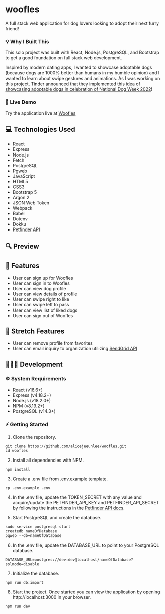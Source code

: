 # woofles

A full stack web application for dog lovers looking to adopt their next furry friend!

### 💡 Why I Built This

This solo project was built with React, Node.js, PostgreSQL, and Bootstrap to get a good foundation on full stack web development.

Inspired by modern dating apps, I wanted to showcase adoptable dogs (because dogs are 1000% better than humans in my humble opinion) and I wanted to learn about swipe gestures and animations. As I was working on this project, Tinder announced that they implemented this idea of [showcasing adoptable dogs in celebration of National Dog Week 2022](https://techcrunch.com/2022/09/20/tinder-finds-a-better-use-by-adding-adoptable-dogs-to-its-app-in-celebration-of-national-dog-week/amp/)!

### 🔗 Live Demo

Try the application live at [Woofles](https://woofles.alicejeeunlee.dev/)

## 💻 Technologies Used

* React
* Express
* Node.js
* Fetch
* PostgreSQL
* Pgweb
* JavaScript
* HTML5
* CSS3
* Bootstrap 5
* Argon 2
* JSON Web Token
* Webpack
* Babel
* Dotenv
* Dokku
* [Petfinder API](https://www.petfinder.com/developers/v2/docs/)

## 🔍 Preview

## 📝 Features

* User can sign up for Woofles
* User can sign in to Woofles
* User can view dog profile
* User can view details of profile
* User can swipe right to like
* User can swipe left to pass
* User can view list of liked dogs
* User can sign out of Woofles

## 🔭 Stretch Features

* User can remove profile from favorites
* User can email inquiry to organization utilizing [SendGrid API](https://docs.sendgrid.com/for-developers/sending-email/api-getting-started)

## 👩🏻‍💻 Development

### ⚙️ System Requirements

* React (v16.6+)
* Express (v4.18.2+)
* Node.js (v18.2.0+)
* NPM (v8.19.2+)
* PostgreSQL (v14.3+)

### ⚡️ Getting Started

1. Clone the repository.

```
git clone https://github.com/alicejeeunlee/woofles.git
cd woofles
```

2. Install all dependencies with NPM.

```
npm install
```

3. Create a .env file from .env.example template.

```
cp .env.example .env
```

4. In the .env file, update the TOKEN_SECRET with any value and acquire/update the PETFINDER_API_KEY and PETFINDER_API_SECRET by following the instructions in the [Petfinder API docs](https://www.petfinder.com/developers/v2/docs/).

5. Start PostgreSQL and create the database.

```
sudo service postgresql start
createdb nameOfDatabase
pgweb --db=nameOfDatabase
```

6. In the .env file, update the DATABASE_URL to point to your PostgreSQL database.

```
DATABASE_URL=postgres://dev:dev@localhost/nameOfDatabase?sslmode=disable
```

7. Initialize the database.

```
npm run db:import
```

8. Start the project. Once started you can view the application by opening http://localhost:3000 in your browser.

```
npm run dev
```
